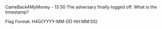 CameBack4MyMoney - 13
50
The adversary finally logged off. What is the timestamp?

Flag Format: H4G{YYYY-MM-DD HH:MM:SS}